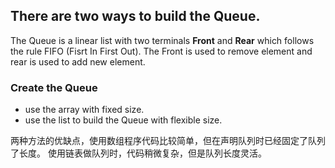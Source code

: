 ## There are two ways to build the Queue.

The Queue is a linear list with two terminals **Front** and **Rear** which follows the rule 
FIFO (Fisrt In First Out). The Front is used to remove element and rear is used to add new element.

### Create the Queue
- use the array with fixed size.
- use the list to build the Queue with flexible size.

两种方法的优缺点，使用数组程序代码比较简单，但在声明队列时已经固定了队列了长度。
使用链表做队列时，代码稍微复杂，但是队列长度灵活。


